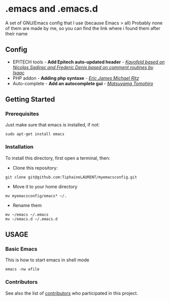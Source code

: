 # .emacs and .emacs.d

A set of GNU/Emacs config that I use (because Emacs > all)
Probably none of them are made by me, so you can find the link where i found them after their name

## Config

- EPITECH tools - **Add Epitech auto-updated header** - *[Kayofeld based on Nicolas Sadirac and Frederic Denis based on comment routines by Isaac](https://github.com/kayofeld/script-installation-ordinateur-epitech)*
- PHP addon - **Adding php syntaxe** - *[Eric James Michael Ritz](https://github.com/ejmr/php-mode)*
- Auto-complete - **Add an autocomplete gui** - *[Matsuyama Tomohiro](https://math.berkeley.edu/~lowdanie/emacs_ac.html)*

## Getting Started

### Prerequisites

Just make sure that emacs is installed, if not:
```
sudo apt-get install emacs
```

### Installation

To install this directory, first open a terminal, then:

- Clone this repository:
```
git clone git@github.com:TiphaineLAURENT/myemacsconfig.git
```

- Move it to your home directory
```
mv myemacsconfig/emacs* ~/.
```

- Rename them
```
mv ~/emacs ~/.emacs
mv ~/emacs.d ~/.emacs.d
```

## USAGE

### Basic Emacs

This is how to start emacs in shell mode
```
emacs -nw afile
```

### Contributors

See also the list of [contributors](https://github.com/TiphaineLAURENT/.bin/contributors) who participated in this project.
